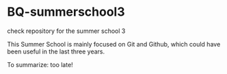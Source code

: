 # BQ-summerschool3
check repository for the summer school 3

This Summer School is mainly focused on Git and Github, which could have been useful in the last three years.

To summarize: too late!
